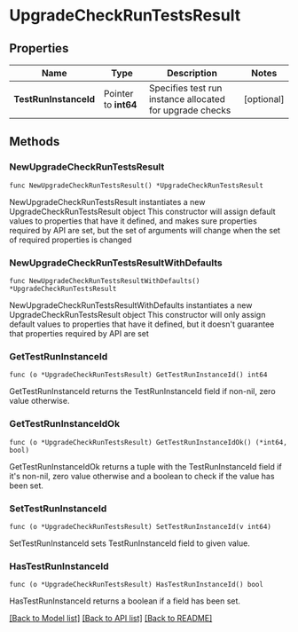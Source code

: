 # UpgradeCheckRunTestsResult

## Properties

Name | Type | Description | Notes
------------ | ------------- | ------------- | -------------
**TestRunInstanceId** | Pointer to **int64** | Specifies test run instance allocated for upgrade checks | [optional] 

## Methods

### NewUpgradeCheckRunTestsResult

`func NewUpgradeCheckRunTestsResult() *UpgradeCheckRunTestsResult`

NewUpgradeCheckRunTestsResult instantiates a new UpgradeCheckRunTestsResult object
This constructor will assign default values to properties that have it defined,
and makes sure properties required by API are set, but the set of arguments
will change when the set of required properties is changed

### NewUpgradeCheckRunTestsResultWithDefaults

`func NewUpgradeCheckRunTestsResultWithDefaults() *UpgradeCheckRunTestsResult`

NewUpgradeCheckRunTestsResultWithDefaults instantiates a new UpgradeCheckRunTestsResult object
This constructor will only assign default values to properties that have it defined,
but it doesn't guarantee that properties required by API are set

### GetTestRunInstanceId

`func (o *UpgradeCheckRunTestsResult) GetTestRunInstanceId() int64`

GetTestRunInstanceId returns the TestRunInstanceId field if non-nil, zero value otherwise.

### GetTestRunInstanceIdOk

`func (o *UpgradeCheckRunTestsResult) GetTestRunInstanceIdOk() (*int64, bool)`

GetTestRunInstanceIdOk returns a tuple with the TestRunInstanceId field if it's non-nil, zero value otherwise
and a boolean to check if the value has been set.

### SetTestRunInstanceId

`func (o *UpgradeCheckRunTestsResult) SetTestRunInstanceId(v int64)`

SetTestRunInstanceId sets TestRunInstanceId field to given value.

### HasTestRunInstanceId

`func (o *UpgradeCheckRunTestsResult) HasTestRunInstanceId() bool`

HasTestRunInstanceId returns a boolean if a field has been set.


[[Back to Model list]](../README.md#documentation-for-models) [[Back to API list]](../README.md#documentation-for-api-endpoints) [[Back to README]](../README.md)


